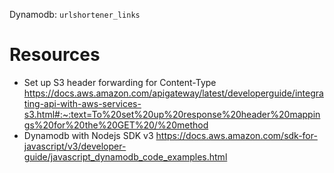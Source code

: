 Dynamodb: `urlshortener_links`

# Resources

- Set up S3 header forwarding for Content-Type https://docs.aws.amazon.com/apigateway/latest/developerguide/integrating-api-with-aws-services-s3.html#:~:text=To%20set%20up%20response%20header%20mappings%20for%20the%20GET%20/%20method
- Dynamodb with Nodejs SDK v3 https://docs.aws.amazon.com/sdk-for-javascript/v3/developer-guide/javascript_dynamodb_code_examples.html